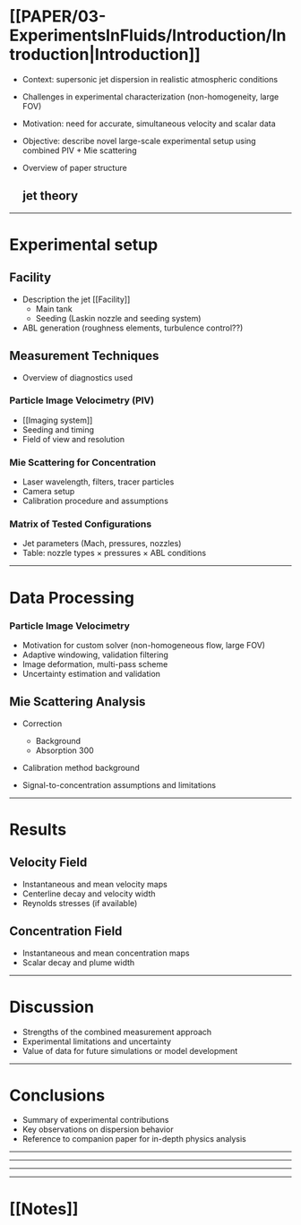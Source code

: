 # [[PAPER/03-ExperimentsInFluids/Introduction/Introduction|Introduction]]

- Context: supersonic jet dispersion in realistic atmospheric conditions
- Challenges in experimental characterization (non-homogeneity, large FOV)
- Motivation: need for accurate, simultaneous velocity and scalar data
- Objective: describe novel large-scale experimental setup using combined PIV + Mie scattering
- Overview of paper structure

	## jet theory
---
# Experimental setup
##  Facility

- Description the jet [[Facility]]
	- Main tank
	- Seeding (Laskin nozzle and seeding system) 
- ABL generation (roughness elements, turbulence control??)

## Measurement Techniques
- Overview of diagnostics used
### Particle Image Velocimetry (PIV)
- [[Imaging system]]
- Seeding and timing
- Field of view and resolution
### Mie Scattering for Concentration
- Laser wavelength, filters, tracer particles
- Camera setup
- Calibration procedure and assumptions
### Matrix of Tested Configurations
- Jet parameters (Mach, pressures, nozzles)
- Table: nozzle types × pressures × ABL conditions
---
# Data Processing

### Particle Image Velocimetry

- Motivation for custom solver (non-homogeneous flow, large FOV)
- Adaptive windowing, validation filtering
- Image deformation, multi-pass scheme
- Uncertainty estimation and validation
## Mie Scattering Analysis

- Correction
	- Background 
	- Absorption  300

- Calibration method background
 
- Signal-to-concentration assumptions and limitations

---

# Results

## Velocity Field

- Instantaneous and mean velocity maps
- Centerline decay and velocity width
- Reynolds stresses (if available)
## Concentration Field

- Instantaneous and mean concentration maps
- Scalar decay and plume width

---

# Discussion

- Strengths of the combined measurement approach
- Experimental limitations and uncertainty
- Value of data for future simulations or model development

---
# Conclusions

- Summary of experimental contributions
- Key observations on dispersion behavior
- Reference to companion paper for in-depth physics analysis
---
---
---
---
# [[Notes]]

